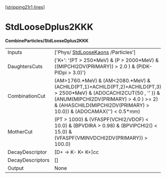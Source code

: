 [[stripping21r1 lines]](./stripping21r1-commonparticles)

# StdLooseDplus2KKK

**CombineParticles/StdLooseDplus2KKK**

|                  |                                                                                                                                                                                                                                         |
|------------------|-----------------------------------------------------------------------------------------------------------------------------------------------------------------------------------------------------------------------------------------|
| Inputs           | ['Phys/ [StdLooseKaons](./stripping21r1-stdloosekaons) /Particles']                                                                                                                                                                   |
| DaughtersCuts    | {'K+': '(PT \> 250\*MeV) & (P \> 2000\*MeV) &((MIPCHI2DV(PRIMARY)) \> 2.0 ) & (PIDK-PIDpi \> 3.0)'}                                                                                                                                     |
| CombinationCut   | (AM\>1760.\*MeV) & (AM\<2080.\*MeV) & (ACHILD(PT,1)+ACHILD(PT,2)+ACHILD(PT,3) \> 2500\*MeV) & (ADOCACHI2CUT(50 , '' )) & (ANUM(MIPCHI2DV(PRIMARY) \> 4.0 ) \>= 2) & (AHASCHILD(MIPCHI2DV(PRIMARY) \> 10.0)) & (ADOCAMAX('') \< 0.5\*mm) |
| MotherCut        | (PT \> 1000) & (VFASPF(VCHI2/VDOF) \< 10.0) & (BPVDIRA \> 0.98) & (BPVIPCHI2() \< 15.0) & (VFASPF(VMINVDCHI2DV(PRIMARY)) \> 100.0)                                                                                                      |
| DecayDescriptor  | [D+ -\> K- K+ K+]cc                                                                                                                                                                                                                   |
| DecayDescriptors | []                                                                                                                                                                                                                                    |
| Output           | None                                                                                                                                                                                                                                    |
